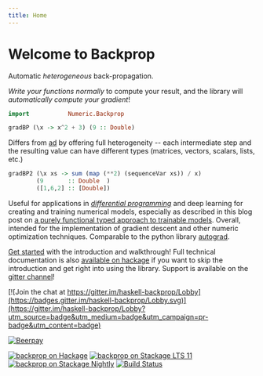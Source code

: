 ```yaml
---
title: Home
---
```


Welcome to Backprop
===================

Automatic *heterogeneous* back-propagation.

*Write your functions normally* to compute your result, and the library will
*automatically compute your gradient*!

```haskell top hide
import           Numeric.Backprop
```

```haskell eval
gradBP (\x -> x^2 + 3) (9 :: Double)
```

Differs from [ad][] by offering full heterogeneity -- each intermediate step
and the resulting value can have different types (matrices, vectors, scalars,
lists, etc.)

[ad]: http://hackage.haskell.org/package/ad

```haskell eval
gradBP2 (\x xs -> sum (map (**2) (sequenceVar xs)) / x)
        (9       :: Double  )
        ([1,6,2] :: [Double])
```

Useful for applications in *[differential programming][dp]* and deep learning for
creating and training numerical models, especially as described in this blog
post on [a purely functional typed approach to trainable models][models].
Overall, intended for the implementation of gradient descent and other numeric
optimization techniques.  Comparable to the python library [autograd][].

[dp]: https://www.facebook.com/yann.lecun/posts/10155003011462143
[models]: https://blog.jle.im/entry/purely-functional-typed-models-1.html
[autograd]: https://github.com/HIPS/autograd

[Get started][getting started] with the introduction and walkthrough!  Full
technical documentation is also [available on hackage][hackage] if you want to
skip the introduction and get right into using the library.  Support is
available on the [gitter channel][gitter]!

[getting started]: https://backprop.jle.im/01-getting-started.html

[hackage]: http://hackage.haskell.org/package/backprop
[gitter]: https://gitter.im/haskell-backprop/Lobby

[![Join the chat at https://gitter.im/haskell-backprop/Lobby](https://badges.gitter.im/haskell-backprop/Lobby.svg)](https://gitter.im/haskell-backprop/Lobby?utm_source=badge&utm_medium=badge&utm_campaign=pr-badge&utm_content=badge)

[![Beerpay](https://beerpay.io/mstksg/backprop/badge.svg?style=beer-square)](https://beerpay.io/mstksg/backprop)

[![backprop on Hackage](https://img.shields.io/hackage/v/backprop.svg?maxAge=86400)](https://hackage.haskell.org/package/backprop)
[![backprop on Stackage LTS 11](http://stackage.org/package/backprop/badge/lts-11)](http://stackage.org/lts-11/package/backprop)
[![backprop on Stackage Nightly](http://stackage.org/package/backprop/badge/nightly)](http://stackage.org/nightly/package/backprop)
[![Build Status](https://travis-ci.org/mstksg/backprop.svg?branch=master)](https://travis-ci.org/mstksg/backprop)

